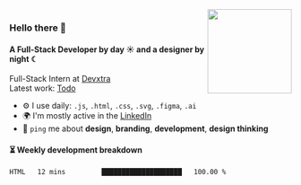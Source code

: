 <img align="right"  height="150" src="https://media1.giphy.com/media/v1.Y2lkPTc5MGI3NjExb3BvZnphNmZxcTZocWhkcDhkbzBkdXZ5ajd5M3p6cmV0Zm1lbzYyZCZlcD12MV9pbnRlcm5hbF9naWZfYnlfaWQmY3Q9Zw/ZVik7pBtu9dNS/giphy.gif"  />

### Hello there 👋

#### A Full-Stack Developer by day ☀ and a designer by night ☾

Full-Stack Intern at [Devxtra](https://devxtra.vercel.app/)<br>
Latest work: [Todo](https://ansabazys.github.io/todo/)<br>



- ⚙️ I use daily: `.js`, `.html`, `.css`, `.svg`, `.figma`, `.ai`
- 🌍 I'm mostly active in the [LinkedIn](https://www.linkedin.com/in/ansabazys/)<br>
- 💬 `ping` me about **design**, **branding**, **development**, **design thinking**
  <!-- - 💅 Designed: @pestphp, [NorthMeetsSouth.audio](https://www.northmeetssouth.audio), [ThenPing.me](https://thenping.me), [HappydDev.fm](https://www.happydev.fm), etc… -->

#### ⏳ Weekly development breakdown
<!--START_SECTION:waka-->

```txt
HTML   12 mins         ████████████████████   100.00 %
```

<!--END_SECTION:waka-->
